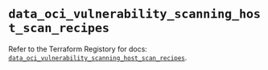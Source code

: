 # `data_oci_vulnerability_scanning_host_scan_recipes`

Refer to the Terraform Registory for docs: [`data_oci_vulnerability_scanning_host_scan_recipes`](https://registry.terraform.io/providers/oracle/oci/6.18.0/docs/data-sources/vulnerability_scanning_host_scan_recipes).
